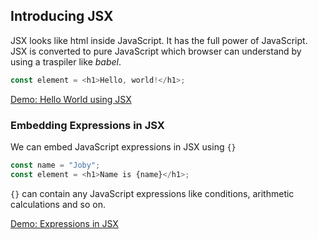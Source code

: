## Introducing JSX

JSX looks like html inside JavaScript. It has the full power of JavaScript. JSX is converted to pure JavaScript which browser can understand by using a traspiler like _babel_.

```javascript
const element = <h1>Hello, world!</h1>;
```

[Demo: Hello World using JSX](https://codepen.io/jobyjoseph/pen/qMYvxB)


### Embedding Expressions in JSX

We can embed JavaScript expressions in JSX using `{}`

```javascript
const name = "Joby";
const element = <h1>Name is {name}</h1>;
```

`{}` can contain any JavaScript expressions like conditions, arithmetic calculations and so on.

[Demo: Expressions in JSX](https://codepen.io/jobyjoseph/pen/YOLggp)